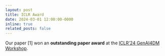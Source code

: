 ```yaml
---
layout: post
title: ICLR Award
date: 2024-03-01 12:00:00-0000
inline: true
related_posts: false
---
```


Our paper [1] won an **outstanding paper award** at the <a href="https://sites.google.com/view/genai4dm-iclr2024" target="_blank">ICLR'24 GenAI4DM Workshop</a>.

